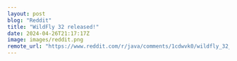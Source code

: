```yaml
---
layout: post
blog: "Reddit"
title: "WildFly 32 released!"
date: 2024-04-26T21:17:17Z
image: images/reddit.png
remote_url: "https://www.reddit.com/r/java/comments/1cdwvk0/wildfly_32_released/"
---
```

